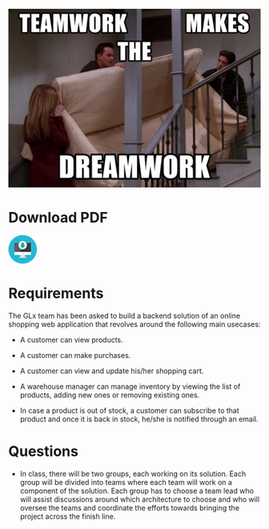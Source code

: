 ![A hybrid software architecture](img/tp5.jpg)

# Download PDF
[![Download TP5](img/pdf.png)](tp5.pdf)

# Requirements
The GLx team has been asked to build a backend solution of an online shopping web application that revolves around the following main usecases:
- A customer can view products.

- A customer can make purchases.

- A customer can view and update his/her shopping cart.

- A warehouse manager can manage inventory by viewing the list of products, adding new ones or removing existing ones.

- In case a product is out of stock, a customer can subscribe to that product and once it is back in stock, he/she is notified through an email.

# Questions
- In class, there will be two groups, each working on its solution. Each group will be divided into teams where each team will work on a component of the solution. Each group has to choose a team lead who will assist discussions around which architecture to choose and who will oversee the teams and coordinate the efforts towards bringing the project across the finish line.
